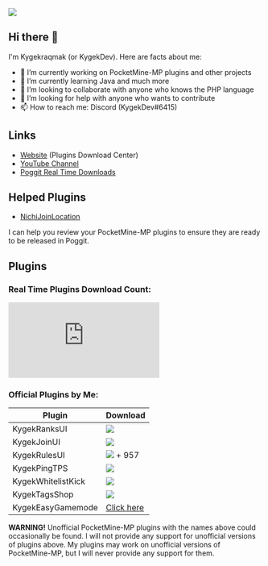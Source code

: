 <a href="https://discord.gg/CXtqUZv" target="_blank"><img src="https://kygekraqmak.github.io/kygekteam.png"></a>

## Hi there 👋

I'm Kygekraqmak (or KygekDev). Here are facts about me:

- 🔭 I’m currently working on PocketMine-MP plugins and other projects
- 🌱 I’m currently learning Java and much more
- 👯 I’m looking to collaborate with anyone who knows the PHP language
- 🤔 I’m looking for help with anyone who wants to contribute
- 📫 How to reach me: Discord (KygekDev#6415)

## Links

- <a href="https://kygekdownloads.freecluster.eu">Website</a> (Plugins Download Center)
- <a href="https://www.youtube.com/channel/UCa2QXlKFxXZEo_ClFXZ69Ag">YouTube Channel</a>
- <a href="https://kygekdownloads.freecluster.eu/realtime">Poggit Real Time Downloads</a>

## Helped Plugins

- [NichiJoinLocation](https://poggit.pmmp.io/p/NichiJoinLocation)

I can help you review your PocketMine-MP plugins to ensure they are ready to be released in Poggit.

## Plugins

### Real Time Plugins Download Count:

![Real time is down?](http://api.overplaymc.net/kygek-downloads.php?)

### Official Plugins by Me:

Plugin | Download
--- | ---
KygekRanksUI | <a href="https://poggit.pmmp.io/p/KygekRanksUI"><img src="https://poggit.pmmp.io/shield.dl.total/KygekRanksUI"></a>
KygekJoinUI | <a href="https://poggit.pmmp.io/p/KygekJoinUI"><img src="https://poggit.pmmp.io/shield.dl.total/KygekJoinUI"></a>
KygekRulesUI | <a href="https://poggit.pmmp.io/p/KygekRulesUI"><img src="https://poggit.pmmp.io/shield.dl.total/KygekRulesUI"></a> + 957
KygekPingTPS | <a href="https://poggit.pmmp.io/p/KygekPingTPS"><img src="https://poggit.pmmp.io/shield.dl.total/KygekPingTPS"></a>
KygekWhitelistKick | <a href="https://poggit.pmmp.io/p/KygekWhitelistKick"><img src="https://poggit.pmmp.io/shield.dl.total/KygekWhitelistKick"></a>
KygekTagsShop | <a href="https://poggit.pmmp.io/p/KygekTagsShop"><img src="https://poggit.pmmp.io/shield.dl.total/KygekTagsShop"></a>
KygekEasyGamemode | <a href="https://kygekdownloads.freecluster.eu/kygekeasygamemode">Click here</a>

**WARNING!** Unofficial PocketMine-MP plugins with the names above could occasionally be found. I will not provide any support for unofficial versions of plugins above. My plugins may work on unofficial versions of PocketMine-MP, but I will never provide any support for them.
